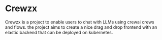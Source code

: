 # Crewzx
Crewzx is a project to enable users to chat with LLMs using crewai crews and flows. the project aims to create a nice drag and drop frontend with an elastic backend that can be deployed on kubernetes.